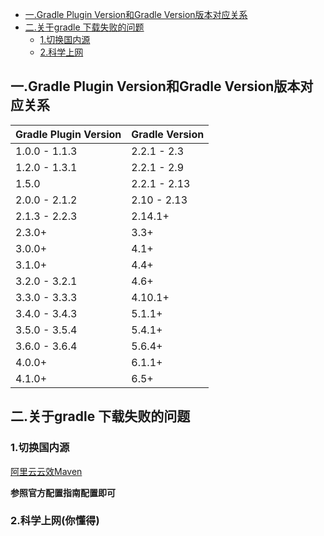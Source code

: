 <!-- TOC -->

- [一.Gradle Plugin Version和Gradle Version版本对应关系](#一gradle-plugin-version和gradle-version版本对应关系)
- [二.关于gradle 下载失败的问题](#二关于gradle-下载失败的问题)
    - [1.切换国内源](#1切换国内源)
    - [2.科学上网](#2科学上网)

<!-- /TOC -->
## 一.Gradle Plugin Version和Gradle Version版本对应关系  

|Gradle Plugin Version|Gradle Version|
|:--|:--|
|1.0.0 - 1.1.3| 2.2.1 - 2.3|
|1.2.0 - 1.3.1 |	2.2.1 - 2.9|
|1.5.0	|2.2.1 - 2.13|
|2.0.0 - 2.1.2|	2.10 - 2.13|
|2.1.3 - 2.2.3|	2.14.1+|
|2.3.0+	|3.3+|
|3.0.0+	|4.1+|
|3.1.0+|	4.4+|
|3.2.0 - 3.2.1|	4.6+|
|3.3.0 - 3.3.3|	4.10.1+|
|3.4.0 - 3.4.3|	5.1.1+|
|3.5.0 - 3.5.4|	5.4.1+|
|3.6.0 - 3.6.4|	5.6.4+|
|4.0.0+|	6.1.1+|
|4.1.0+|	6.5+|


## 二.关于gradle 下载失败的问题

### 1.切换国内源  
[阿里云云效Maven](https://maven.aliyun.com/mvn/guide)

**参照官方配置指南配置即可**  

### 2.科学上网(你懂得)


